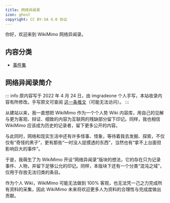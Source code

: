 ```yaml
---
title: 网络异闻录
icon: ghost
copyright: CC BY-SA 4.0 协议
---
```


你好，欢迎来到 WikiMimo 网络异闻录。

## 内容分类

- [事件集](event/)

## 网络异闻录简介

::: info
原内容写于 2022 年 4 月 24 日，由 imgradeone 个人手写，本站收录内容有所修改。手写原文可查阅 [这一条推文](https://twitter.com/imgradeone/status/1518928948662796289)（可能无法访问）。
:::

从建站以来，我一直想把 WikiMimo 作为一个个人势 Wiki 内容库，用自己的见解与更为客观、辩证、细致的内容为互联网的残缺部分留下印记。同样，我也相信 WikiMimo 应该成为历史的记录者，留下更多公开的内容。

与此同时，网络和现实生活中还有许多怪事、怪象，等待着我去发掘、探索，不仅仅有“奇怪的黑子”，更有那些“一时没人捉摸透的东西”，当然也有“拿不上台面但影响巨大的事件”。

于是，我萌生了为 WikiMimo 开设“网络异闻录”版块的想法，它的存在只为记录事件、人物，并留下足够公允的印记。同样，本版块下还有一个分类“混沌之域”，仅用于存放无法归类的条目。

作为个人 Wiki，WikiMimo 可能无法做到 100% 客观，也无法凭一己之力完成所有资料的采集，因此 WikiMimo 未来将欢迎更多人为资料的合理性与完成度做出贡献。